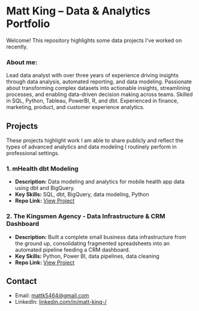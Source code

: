 # Matt King – Data & Analytics Portfolio

Welcome! This repository highlights some data projects I've worked on recently.

### About me:
Lead data analyst with over three years of experience driving insights through data analysis, automated reporting, and data modeling. 
Passionate about transforming complex datasets into actionable insights, streamlining processes, and enabling data-driven decision making across teams.
Skilled in SQL, Python, Tableau, PowerBI, R, and dbt.
Experienced in finance, marketing, product, and customer experience analytics.

## Projects
These projects highlight work I am able to share publicly and reflect the types of advanced analytics and data modeling I routinely perform in professional settings.

### 1. mHealth dbt Modeling
- **Description:** Data modeling and analytics for mobile health app data using dbt and BigQuery.
- **Key Skills:** SQL, dbt, BigQuery, data modeling, Python
- **Repo Link:** [View Project](https://github.com/mattking-2/mHealth_dbt)

### 2. The Kingsmen Agency - Data Infrastructure & CRM Dashboard
- **Description:** Built a complete small business data infrastructure from the ground up, consolidating fragmented spreadsheets into an automated pipeline feeding a CRM dashboard.
- **Key Skills:** Python,  Power BI, data pipelines, data cleaning
- **Repo Link:** [View Project](https://github.com/mattking-2/kingsmen_agency_project)

## Contact
- Email: mattk5464@gmail.com
- LinkedIn: [linkedin.com/in/matt-king-/](https://www.linkedin.com/in/matt-king-/)
